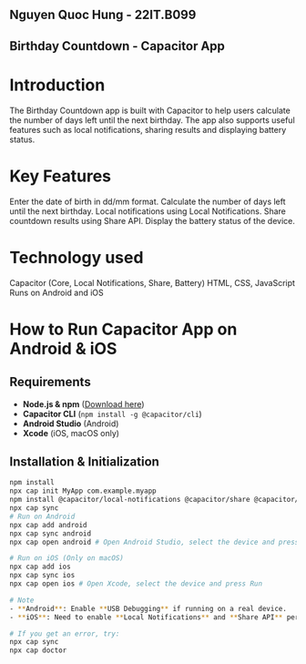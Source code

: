 ## Nguyen Quoc Hung - 22IT.B099
## Birthday Countdown - Capacitor App
# Introduction
The Birthday Countdown app is built with Capacitor to help users calculate the number of days left until the next birthday. The app also supports useful features such as local notifications, sharing results and displaying battery status.
# Key Features
Enter the date of birth in dd/mm format.
Calculate the number of days left until the next birthday.
Local notifications using Local Notifications.
Share countdown results using Share API.
Display the battery status of the device.
# Technology used
Capacitor (Core, Local Notifications, Share, Battery)
HTML, CSS, JavaScript
Runs on Android and iOS
# How to Run Capacitor App on Android & iOS

## Requirements
- **Node.js & npm** ([Download here](https://nodejs.org/))
- **Capacitor CLI** (`npm install -g @capacitor/cli`)
- **Android Studio** (Android)
- **Xcode** (iOS, macOS only)

## Installation & Initialization
```sh
npm install
npx cap init MyApp com.example.myapp
npm install @capacitor/local-notifications @capacitor/share @capacitor/battery
npx cap sync
# Run on Android
npx cap add android
npx cap sync android
npx cap open android # Open Android Studio, select the device and press Run

# Run on iOS (Only on macOS)
npx cap add ios
npx cap sync ios
npx cap open ios # Open Xcode, select the device and press Run

# Note
- **Android**: Enable **USB Debugging** if running on a real device.
- **iOS**: Need to enable **Local Notifications** and **Share API** permissions in `Info.plist`.

# If you get an error, try:
npx cap sync
npx cap doctor
